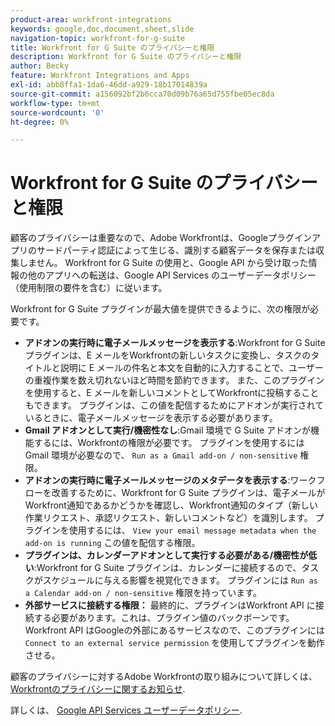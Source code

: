 ```yaml
---
product-area: workfront-integrations
keywords: google,doc,document,sheet,slide
navigation-topic: workfront-for-g-suite
title: Workfront for G Suite のプライバシーと権限
description: Workfront for G Suite のプライバシーと権限
author: Becky
feature: Workfront Integrations and Apps
exl-id: abb8ffa1-1da6-46dd-a929-18b17014839a
source-git-commit: a156092bf2b6cca70d09b76a65d755fbe05ec8da
workflow-type: tm+mt
source-wordcount: '0'
ht-degree: 0%

---
```


# Workfront for G Suite のプライバシーと権限

顧客のプライバシーは重要なので、Adobe Workfrontは、Googleプラグインアプリのサードパーティ認証によって生じる、識別する顧客データを保存または収集しません。 Workfront for G Suite の使用と、Google API から受け取った情報の他のアプリへの転送は、Google API Services のユーザーデータポリシー（使用制限の要件を含む）に従います。

Workfront for G Suite プラグインが最大値を提供できるように、次の権限が必要です。

* **アドオンの実行時に電子メールメッセージを表示する**:Workfront for G Suite プラグインは、E メールをWorkfrontの新しいタスクに変換し、タスクのタイトルと説明に E メールの件名と本文を自動的に入力することで、ユーザーの重複作業を数え切れないほど時間を節約できます。 また、このプラグインを使用すると、E メールを新しいコメントとしてWorkfrontに投稿することもできます。 プラグインは、この値を配信するためにアドオンが実行されているときに、電子メールメッセージを表示する必要があります。
* **Gmail アドオンとして実行/機密性なし**:Gmail 環境で G Suite アドオンが機能するには、Workfrontの権限が必要です。 プラグインを使用するには Gmail 環境が必要なので、 `Run as a Gmail add-on / non-sensitive` 権限。
* **アドオンの実行時に電子メールメッセージのメタデータを表示する**:ワークフローを改善するために、Workfront for G Suite プラグインは、電子メールがWorkfront通知であるかどうかを確認し、Workfront通知のタイプ（新しい作業リクエスト、承認リクエスト、新しいコメントなど）を識別します。 プラグインを使用するには、 `View your email message metadata when the add-on is running` この値を配信する権限。
* **プラグインは、カレンダーアドオンとして実行する必要がある/機密性が低い**:Workfront for G Suite プラグインは、カレンダーに接続するので、タスクがスケジュールに与える影響を視覚化できます。 プラグインには `Run as a Calendar add-on / non-sensitive` 権限を持っています。
* **外部サービスに接続する権限：** 最終的に、プラグインはWorkfront API に接続する必要があります。これは、プラグイン値のバックボーンです。 Workfront API はGoogleの外部にあるサービスなので、このプラグインには `Connect to an external service permission` を使用してプラグインを動作させる。

顧客のプライバシーに対するAdobe Workfrontの取り組みについて詳しくは、 [Workfrontのプライバシーに関するお知らせ](https://www.adobe.com/content/dam/cc/en/legal/terms/enterprise/pdfs/Privacy-Notice-and-Privacy-Shield-Statement-Adobe-Workfront.pdf).

詳しくは、 [Google API Services ユーザーデータポリシー](https://developers.google.com/terms/api-services-user-data-policy).
